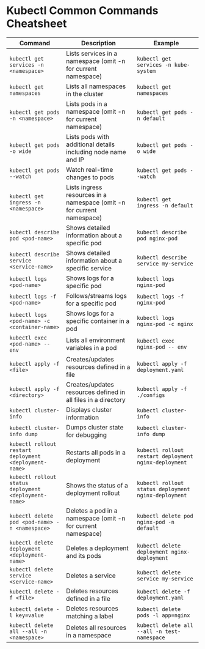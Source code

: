 # Kubectl Common Commands Cheatsheet

| Command | Description | Example |
|---------|-------------|---------|
| `kubectl get services -n <namespace>` | Lists services in a namespace (omit -n for current namespace) | `kubectl get services -n kube-system` |
| `kubectl get namespaces` | Lists all namespaces in the cluster | `kubectl get namespaces` |
| `kubectl get pods -n <namespace>` | Lists pods in a namespace (omit -n for current namespace) | `kubectl get pods -n default` |
| `kubectl get pods -o wide` | Lists pods with additional details including node name and IP | `kubectl get pods -o wide` |
| `kubectl get pods --watch` | Watch real-time changes to pods | `kubectl get pods --watch` |
| `kubectl get ingress -n <namespace>` | Lists ingress resources in a namespace (omit -n for current namespace) | `kubectl get ingress -n default` |
| `kubectl describe pod <pod-name>` | Shows detailed information about a specific pod | `kubectl describe pod nginx-pod` |
| `kubectl describe service <service-name>` | Shows detailed information about a specific service | `kubectl describe service my-service` |
| `kubectl logs <pod-name>` | Shows logs for a specific pod | `kubectl logs nginx-pod` |
| `kubectl logs -f <pod-name>` | Follows/streams logs for a specific pod | `kubectl logs -f nginx-pod` |
| `kubectl logs <pod-name> -c <container-name>` | Shows logs for a specific container in a pod | `kubectl logs nginx-pod -c nginx` |
| `kubectl exec <pod-name> -- env` | Lists all environment variables in a pod | `kubectl exec nginx-pod -- env` |
| `kubectl apply -f <file>` | Creates/updates resources defined in a file | `kubectl apply -f deployment.yaml` |
| `kubectl apply -f <directory>` | Creates/updates resources defined in all files in a directory | `kubectl apply -f ./configs` |
| `kubectl cluster-info` | Displays cluster information | `kubectl cluster-info` |
| `kubectl cluster-info dump` | Dumps cluster state for debugging | `kubectl cluster-info dump` |
| `kubectl rollout restart deployment <deployment-name>` | Restarts all pods in a deployment | `kubectl rollout restart deployment nginx-deployment` |
| `kubectl rollout status deployment <deployment-name>` | Shows the status of a deployment rollout | `kubectl rollout status deployment nginx-deployment` |
| `kubectl delete pod <pod-name> -n <namespace>` | Deletes a pod in a namespace (omit -n for current namespace) | `kubectl delete pod nginx-pod -n default` |
| `kubectl delete deployment <deployment-name>` | Deletes a deployment and its pods | `kubectl delete deployment nginx-deployment` |
| `kubectl delete service <service-name>` | Deletes a service | `kubectl delete service my-service` |
| `kubectl delete -f <file>` | Deletes resources defined in a file | `kubectl delete -f deployment.yaml` |
| `kubectl delete -l key=value` | Deletes resources matching a label | `kubectl delete pods -l app=nginx` |
| `kubectl delete all --all -n <namespace>` | Deletes all resources in a namespace | `kubectl delete all --all -n test-namespace` |
